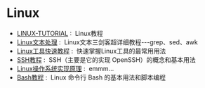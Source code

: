 # Linux

- [LINUX-TUTORIAL](https://dunwu.github.io/linux-tutorial) :&nbsp; Linux教程
- [Linux文本处理](https://www.cnblogs.com/along21/p/10366886.html) :&nbsp; Linux文本三剑客超详细教程---grep、sed、awk
- [Linux工具快速教程](https://linuxtools-rst.readthedocs.io/zh-cn/latest/index.html) :&nbsp; 快速掌握Linux工具的最常用用法
- [SSH教程](https://wangdoc.com/ssh/) :&nbsp; SSH（主要是它的实现 OpenSSH）的概念和基本用法
- [Linux操作系统实现原理](https://www.oldlinux.org/Book-Lite) :&nbsp; emmm...
- [Bash教程](https://wangdoc.com/bash/) :&nbsp; Linux 命令行 Bash 的基本用法和脚本编程
